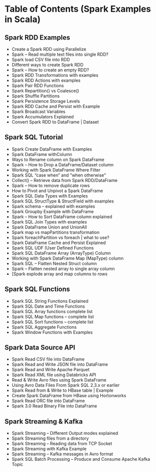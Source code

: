 
# Table of Contents (Spark Examples in Scala)

## Spark RDD Examples
  - Create a Spark RDD using Parallelize
  - Spark – Read multiple text files into single RDD?
  - Spark load CSV file into RDD
  - Different ways to create Spark RDD
  - Spark – How to create an empty RDD?
  - Spark RDD Transformations with examples
  - Spark RDD Actions with examples
  - Spark Pair RDD Functions
  - Spark Repartition() vs Coalesce()
  - Spark Shuffle Partitions
  - Spark Persistence Storage Levels
  - Spark RDD Cache and Persist with Example
  - Spark Broadcast Variables
  - Spark Accumulators Explained
  - Convert Spark RDD to DataFrame | Dataset
  
## Spark SQL Tutorial
  - Spark Create DataFrame with Examples
  - Spark DataFrame withColumn
  - Ways to Rename column on Spark DataFrame
  - Spark – How to Drop a DataFrame/Dataset column
  - Working with Spark DataFrame Where Filter
  - Spark SQL “case when” and “when otherwise”
  - Collect() – Retrieve data from Spark RDD/DataFrame
  - Spark – How to remove duplicate rows
  - How to Pivot and Unpivot a Spark DataFrame
  - Spark SQL Data Types with Examples
  - Spark SQL StructType & StructField with examples
  - Spark schema – explained with examples
  - Spark Groupby Example with DataFrame
  - Spark – How to Sort DataFrame column explained
  - Spark SQL Join Types with examples
  - Spark DataFrame Union and UnionAll
  - Spark map vs mapPartitions transformation
  - Spark foreachPartition vs foreach | what to use?
  - Spark DataFrame Cache and Persist Explained
  - Spark SQL UDF (User Defined Functions
  - Spark SQL DataFrame Array (ArrayType) Column
  - Working with Spark DataFrame Map (MapType) column
  - Spark SQL – Flatten Nested Struct column
  - Spark – Flatten nested array to single array column
  - [Spark explode array and map columns to rows
  
  
   ## Spark SQL Functions
  - Spark SQL String Functions Explained
  - Spark SQL Date and Time Functions
  - Spark SQL Array functions complete list
  - Spark SQL Map functions – complete list
  - Spark SQL Sort functions – complete list
  - Spark SQL Aggregate Functions
  - Spark Window Functions with Examples
    
   ## Spark Data Source API
   - Spark Read CSV file into DataFrame
   - Spark Read and Write JSON file into DataFrame
   - Spark Read and Write Apache Parquet
   - Spark Read XML file using Databricks API
   - Read & Write Avro files using Spark DataFrame
   - Using Avro Data Files From Spark SQL 2.3.x or earlier
   - Spark Read from & Write to HBase table | Example
   - Create Spark DataFrame from HBase using Hortonworks
   - Spark Read ORC file into DataFrame
   - Spark 3.0 Read Binary File into DataFrame
   
   ## Spark Streaming & Kafka
   - Spark Streaming – Different Output modes explained
   - Spark Streaming files from a directory
   - Spark Streaming – Reading data from TCP Socket
   - Spark Streaming with Kafka Example
   - Spark Streaming – Kafka messages in Avro format
   - Spark SQL Batch Processing – Produce and Consume Apache Kafka Topic
   
   
   
    
  
